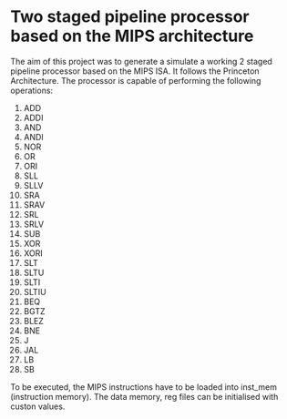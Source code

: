 # Two staged pipeline processor based on the MIPS architecture
The aim of this project was to generate a simulate a working 2 staged pipeline processor based on the MIPS ISA. 
It follows the Princeton Architecture.
The processor is capable of performing the following operations:

1) ADD
2) ADDI
3) AND
4) ANDI
5) NOR
6) OR
7) ORI
8) SLL
9) SLLV
10) SRA
11) SRAV
12) SRL
13) SRLV
14) SUB
15) XOR
16) XORI
17) SLT
18) SLTU
19) SLTI
20) SLTIU
21) BEQ
22) BGTZ
23) BLEZ
24) BNE
25) J
26) JAL
27) LB
28) SB

To be executed, the MIPS instructions have to be loaded into inst_mem (instruction memory). The data memory, reg files can be initialised with custon values.
